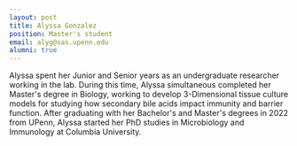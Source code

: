 ```yaml
---
layout: post
title: Alyssa Gonzalez
position: Master's student
email: alyg@sas.upenn.edu
alumni: true
---
```


Alyssa spent her Junior and Senior years as an undergraduate researcher working in the lab.  During this time, Alyssa simultaneous completed her Master's degree in Biology, working to develop 3-Dimensional tissue culture models for studying how secondary bile acids impact immunity and barrier function.  After graduating with her Bachelor's and Master's degrees in 2022 from UPenn, Alyssa started her PhD studies in Microbiology and Immunology at Columbia University.
